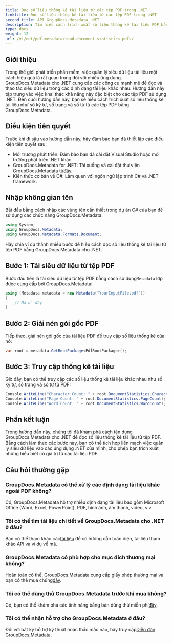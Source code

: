 ```yaml
---
title: Đọc số liệu thống kê tài liệu từ các tệp PDF trong .NET
linktitle: Đọc số liệu thống kê tài liệu từ các tệp PDF trong .NET
second_title: API GroupDocs.Metadata .NET
description: Tìm hiểu cách trích xuất số liệu thống kê tài liệu PDF bằng GroupDocs.Metadata cho .NET. Nâng cao khả năng quản lý tài liệu của bạn một cách dễ dàng.
type: docs
weight: 12
url: /vi/net/pdf-metadata/read-document-statistics-pdfs/
---
```

## Giới thiệu
Trong thế giới phát triển phần mềm, việc quản lý siêu dữ liệu tài liệu một cách hiệu quả là rất quan trọng đối với nhiều ứng dụng. GroupDocs.Metadata cho .NET cung cấp các công cụ mạnh mẽ để đọc và thao tác siêu dữ liệu trong các định dạng tài liệu khác nhau. Hướng dẫn này tập trung vào việc khai thác khả năng này đặc biệt cho các tệp PDF sử dụng .NET. Đến cuối hướng dẫn này, bạn sẽ hiểu cách trích xuất số liệu thống kê tài liệu như số ký tự, số trang và số từ từ các tệp PDF bằng GroupDocs.Metadata.
## Điều kiện tiên quyết
Trước khi đi sâu vào hướng dẫn này, hãy đảm bảo bạn đã thiết lập các điều kiện tiên quyết sau:
- Môi trường phát triển: Đảm bảo bạn đã cài đặt Visual Studio hoặc môi trường phát triển .NET khác.
-  GroupDocs.Metadata for .NET: Tải xuống và cài đặt thư viện GroupDocs.Metadata từ[đây](https://releases.groupdocs.com/metadata/net/).
- Kiến thức cơ bản về C#: Làm quen với ngôn ngữ lập trình C# và .NET framework.

## Nhập không gian tên
Bắt đầu bằng cách nhập các vùng tên cần thiết trong dự án C# của bạn để sử dụng các chức năng GroupDocs.Metadata:
```csharp
using System;
using GroupDocs.Metadata;
using GroupDocs.Metadata.Formats.Document;
```

Hãy chia ví dụ thành nhiều bước để hiểu cách đọc số liệu thống kê tài liệu từ tệp PDF bằng GroupDocs.Metadata cho .NET.
## Bước 1: Tải siêu dữ liệu từ tệp PDF
 Bước đầu tiên là tải siêu dữ liệu từ tệp PDF bằng cách sử dụng`Metadata` lớp được cung cấp bởi GroupDocs.Metadata:
```csharp
using (Metadata metadata = new Metadata("YourInputFile.pdf"))
{
    // Mã ở đây
}
```
## Bước 2: Giải nén gói gốc PDF
Tiếp theo, giải nén gói gốc của tài liệu PDF để truy cập số liệu thống kê của nó:
```csharp
var root = metadata.GetRootPackage<PdfRootPackage>();
```
## Bước 3: Truy cập thống kê tài liệu
Giờ đây, bạn có thể truy cập các số liệu thống kê tài liệu khác nhau như số ký tự, số trang và số từ từ PDF:
```csharp
Console.WriteLine("Character Count: " + root.DocumentStatistics.CharacterCount);
Console.WriteLine("Page Count: " + root.DocumentStatistics.PageCount);
Console.WriteLine("Word Count: " + root.DocumentStatistics.WordCount);
```

## Phần kết luận
Trong hướng dẫn này, chúng tôi đã khám phá cách tận dụng GroupDocs.Metadata cho .NET để đọc số liệu thống kê tài liệu từ tệp PDF. Bằng cách làm theo các bước này, bạn có thể tích hợp liền mạch việc quản lý siêu dữ liệu vào các ứng dụng .NET của mình, cho phép bạn trích xuất những hiểu biết có giá trị từ các tài liệu PDF.

## Câu hỏi thường gặp
### GroupDocs.Metadata có thể xử lý các định dạng tài liệu khác ngoài PDF không?
Có, GroupDocs.Metadata hỗ trợ nhiều định dạng tài liệu bao gồm Microsoft Office (Word, Excel, PowerPoint), PDF, hình ảnh, âm thanh, video, v.v.
### Tôi có thể tìm tài liệu chi tiết về GroupDocs.Metadata cho .NET ở đâu?
 Bạn có thể tham khảo các[tài liệu](https://reference.groupdocs.com/metadata/net/) để có hướng dẫn toàn diện, tài liệu tham khảo API và ví dụ về mã.
### GroupDocs.Metadata có phù hợp cho mục đích thương mại không?
 Hoàn toàn có thể, GroupDocs.Metadata cung cấp giấy phép thương mại và bạn có thể mua chúng[đây](https://purchase.groupdocs.com/buy).
### Tôi có thể dùng thử GroupDocs.Metadata trước khi mua không?
 Có, bạn có thể khám phá các tính năng bằng bản dùng thử miễn phí[đây](https://releases.groupdocs.com/).
### Tôi có thể nhận hỗ trợ cho GroupDocs.Metadata ở đâu?
 Đối với bất kỳ hỗ trợ kỹ thuật hoặc thắc mắc nào, hãy truy cập[Diễn đàn GroupDocs.Metadata](https://forum.groupdocs.com/c/metadata/14).